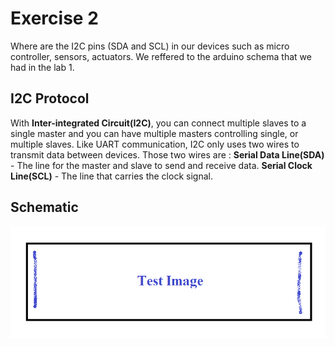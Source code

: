 

# Exercise 2 
Where are the I2C pins (SDA and SCL) in our devices such as micro controller, sensors, actuators.
We reffered to the arduino schema that we had in the lab 1. 

## I2C Protocol
With **Inter-integrated Circuit(I2C)**, you can connect multiple slaves to a single master and you can have multiple masters controlling single, or multiple slaves.
Like UART communication, I2C only uses two wires to transmit data between devices. Those two wires are : 
**Serial Data Line(SDA)** - The line for the master and slave to send and receive data.
**Serial Clock Line(SCL)** - The line that carries the clock signal.

## Schematic 
![Test Image](photo.png?raw=true)


